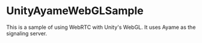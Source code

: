 # UnityAyameWebGLSample
This is a sample of using WebRTC with Unity's WebGL. It uses Ayame as the signaling server.
